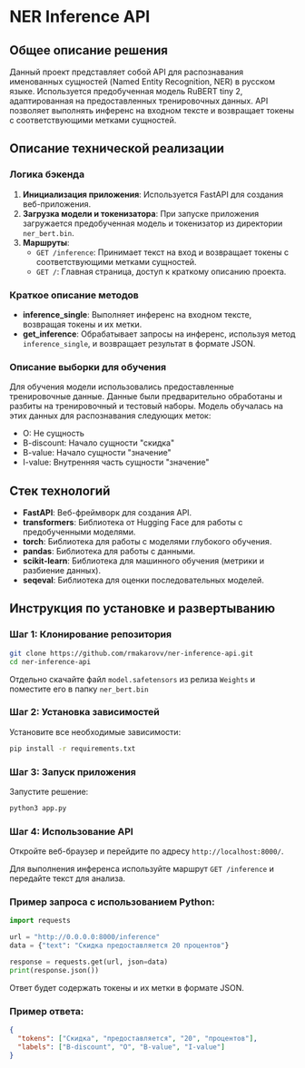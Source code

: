 # NER Inference API

## Общее описание решения

Данный проект представляет собой API для распознавания именованных сущностей (Named Entity Recognition, NER) в русском языке. Используется предобученная модель RuBERT tiny 2, адаптированная на предоставленных тренировочных данных. API позволяет выполнять инференс на входном тексте и возвращает токены с соответствующими метками сущностей.

## Описание технической реализации

### Логика бэкенда

1. **Инициализация приложения**: Используется FastAPI для создания веб-приложения.
2. **Загрузка модели и токенизатора**: При запуске приложения загружается предобученная модель и токенизатор из директории `ner_bert.bin`.
3. **Маршруты**:
   - `GET /inference`: Принимает текст на вход и возвращает токены с соответствующими метками сущностей.
   - `GET /`: Главная страница, доступ к краткому описанию проекта.

### Краткое описание методов

- **inference_single**: Выполняет инференс на входном тексте, возвращая токены и их метки.
- **get_inference**: Обрабатывает запросы на инференс, используя метод `inference_single`, и возвращает результат в формате JSON.

### Описание выборки для обучения

Для обучения модели использовались предоставленные тренировочные данные. Данные были предварительно обработаны и разбиты на тренировочный и тестовый наборы. Модель обучалась на этих данных для распознавания следующих меток:
- O: Не сущность
- B-discount: Начало сущности "скидка"
- B-value: Начало сущности "значение"
- I-value: Внутренняя часть сущности "значение"

## Стек технологий

- **FastAPI**: Веб-фреймворк для создания API.
- **transformers**: Библиотека от Hugging Face для работы с предобученными моделями.
- **torch**: Библиотека для работы с моделями глубокого обучения.
- **pandas**: Библиотека для работы с данными.
- **scikit-learn**: Библиотека для машинного обучения (метрики и разбиение данных).
- **seqeval**: Библиотека для оценки последовательных моделей.

## Инструкция по установке и развертыванию

### Шаг 1: Клонирование репозитория

```sh
git clone https://github.com/rmakarovv/ner-inference-api.git
cd ner-inference-api
```

Отдельно скачайте файл `model.safetensors` из релиза `Weights` и поместите его в папку `ner_bert.bin`

### Шаг 2: Установка зависимостей

Установите все необходимые зависимости:

```sh
pip install -r requirements.txt
```

### Шаг 3: Запуск приложения

Запустите решение:

```sh
python3 app.py
```

### Шаг 4: Использование API

Откройте веб-браузер и перейдите по адресу `http://localhost:8000/`.

Для выполнения инференса используйте маршрут `GET /inference` и передайте текст для анализа.

### Пример запроса с использованием Python: 

```python
import requests

url = "http://0.0.0.0:8000/inference"
data = {"text": "Скидка предоставляется 20 процентов"}

response = requests.get(url, json=data)
print(response.json())
```

Ответ будет содержать токены и их метки в формате JSON.

### Пример ответа:

```json
{
  "tokens": ["Скидка", "предоставляется", "20", "процентов"],
  "labels": ["B-discount", "O", "B-value", "I-value"]
}
```
